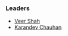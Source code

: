 ### Leaders
* [Veer Shah](mailto:veer.shah@owasp.org)
* [Karandev Chauhan](mailto:karandev.chauhan@owasp.org)
